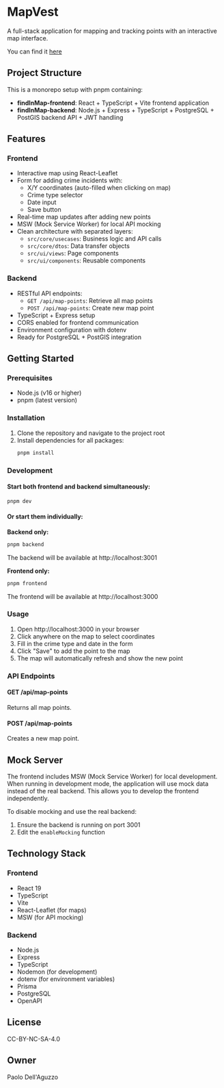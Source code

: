 # MapVest

A full-stack application for mapping and tracking points with an interactive map
interface.

You can find it [here](https://mapvest-test.up.railway.app/)

## Project Structure

This is a monorepo setup with pnpm containing:

- **findInMap-frontend**: React + TypeScript + Vite frontend application
- **findInMap-backend**: Node.js + Express + TypeScript + PostgreSQL + PostGIS
  backend API + JWT handling

## Features

### Frontend

- Interactive map using React-Leaflet
- Form for adding crime incidents with:
  - X/Y coordinates (auto-filled when clicking on map)
  - Crime type selector
  - Date input
  - Save button
- Real-time map updates after adding new points
- MSW (Mock Service Worker) for local API mocking
- Clean architecture with separated layers:
  - `src/core/usecases`: Business logic and API calls
  - `src/core/dtos`: Data transfer objects
  - `src/ui/views`: Page components
  - `src/ui/components`: Reusable components

### Backend

- RESTful API endpoints:
  - `GET /api/map-points`: Retrieve all map points
  - `POST /api/map-points`: Create new map point
- TypeScript + Express setup
- CORS enabled for frontend communication
- Environment configuration with dotenv
- Ready for PostgreSQL + PostGIS integration

## Getting Started

### Prerequisites

- Node.js (v16 or higher)
- pnpm (latest version)

### Installation

1. Clone the repository and navigate to the project root
2. Install dependencies for all packages:
   ```bash
   pnpm install
   ```

### Development

#### Start both frontend and backend simultaneously:

```bash
pnpm dev
```

#### Or start them individually:

**Backend only:**

```bash
pnpm backend
```

The backend will be available at http://localhost:3001

**Frontend only:**

```bash
pnpm frontend
```

The frontend will be available at http://localhost:3000

### Usage

1. Open http://localhost:3000 in your browser
2. Click anywhere on the map to select coordinates
3. Fill in the crime type and date in the form
4. Click "Save" to add the point to the map
5. The map will automatically refresh and show the new point

### API Endpoints

#### GET /api/map-points

Returns all map points.

#### POST /api/map-points

Creates a new map point.

## Mock Server

The frontend includes MSW (Mock Service Worker) for local development. When
running in development mode, the application will use mock data instead of the
real backend. This allows you to develop the frontend independently.

To disable mocking and use the real backend:

1. Ensure the backend is running on port 3001
2. Edit the `enableMocking` function

## Technology Stack

### Frontend

- React 19
- TypeScript
- Vite
- React-Leaflet (for maps)
- MSW (for API mocking)

### Backend

- Node.js
- Express
- TypeScript
- Nodemon (for development)
- dotenv (for environment variables)
- Prisma
- PostgreSQL
- OpenAPI

## License

CC-BY-NC-SA-4.0

## Owner

Paolo Dell'Aguzzo
